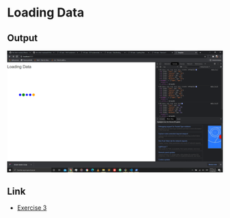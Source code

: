 # Loading Data

## Output

![image](https://github.com/the-other-mariana/d3-library-learning/blob/master/loading-data/capture.png?raw=true)

## Link

- [Exercise 3](https://sites.google.com/up.edu.mx/d3-labs/exercises/exercise-3)